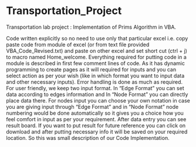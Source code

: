 # Transportation_Project
Transportation lab project : Implementation of Prims Algorithm in VBA.


Code written explicitly so no need to use only that particular excel i.e. copy paste code 
from module of excel (or from text file provided VBA_Code_Revised.txt) and paste on other excel 
and set short cut (ctrl + j) to macro named Home_welcome.
Everything required for putting code in a module is described in first few comment lines 
of code.
As it has dynamic programming to create pages as it will required for inputs and you can 
select action as per your wish (like in which format you want to input data and other 
necessary inputs). 
Error handling is done as much as required.
For user friendly, we keep two input format. In “Edge Format” you can set data 
according to edges information and In “Node Format” you can directly place data there.
For nodes input you can choose your own notation in case you are giving input through
“Edge Format” and in “Node Format” node numbering would be done automatically so 
it gives you a choice how you feel comfort in input as per your requirement. 
After data entry you can see result board.
If you want to put result for future reference you can click on download and after 
putting necessary info it will be saved on your required location.
So this was small description of our Code Implementation.
